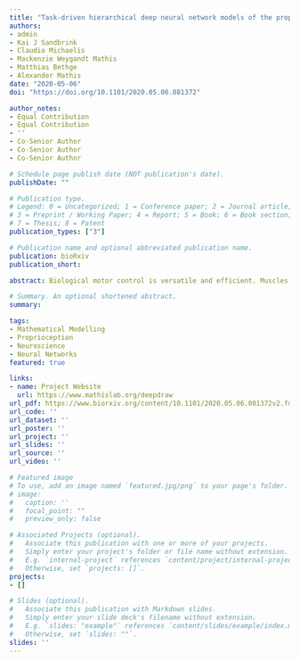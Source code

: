 ```yaml
---
title: "Task-driven hierarchical deep neural network models of the proprioceptive pathway"
authors:
- admin
- Kai J Sandbrink
- Claudio Michaelis
- Mackenzie Weygandt Mathis
- Matthias Bethge
- Alexander Mathis
date: "2020-05-06"
doi: "https://doi.org/10.1101/2020.05.06.081372"

author_notes:
- Equal Contribution
- Equal Contribution
- ''
- Co-Senior Author
- Co-Senior Author
- Co-Senior Author

# Schedule page publish date (NOT publication's date).
publishDate: ""

# Publication type.
# Legend: 0 = Uncategorized; 1 = Conference paper; 2 = Journal article;
# 3 = Preprint / Working Paper; 4 = Report; 5 = Book; 6 = Book section;
# 7 = Thesis; 8 = Patent
publication_types: ["3"]

# Publication name and optional abbreviated publication name.
publication: bioRxiv
publication_short:

abstract: Biological motor control is versatile and efficient. Muscles are flexible and undergo continuous changes requiring distributed adaptive control mechanisms. How proprioception solves this problem in the brain is unknown. Here we pursue a task-driven modeling approach that has provided important insights into other sensory systems. However, unlike for vision and audition where large annotated datasets of raw images or sound are readily available, data of relevant proprioceptive stimuli are not. We generated a large-scale dataset of human arm trajectories as the hand is tracing the alphabet in 3D space, then using a musculoskeletal model derived the spindle firing rates during these movements. We propose an action recognition task that allows training of hierarchical models to classify the character identity from the spindle firing patterns. Artificial neural networks could robustly solve this task, and the networks’ units show directional movement tuning akin to neurons in the primate somatosensory cortex. The same architectures with random weights also show similar kinematic feature tuning but do not reproduce the diversity of preferred directional tuning nor do they have invariant tuning across 3D space. Taken together our model is the first to link tuning properties in the proprioceptive system to the behavioral level.

# Summary. An optional shortened abstract.
summary:

tags:
- Mathematical Modelling
- Proprioception
- Neuroscience
- Neural Networks
featured: true

links:
- name: Project Website
  url: https://www.mathislab.org/deepdraw
url_pdf: https://www.biorxiv.org/content/10.1101/2020.05.06.081372v2.full.pdf
url_code: ''
url_dataset: ''
url_poster: ''
url_project: ''
url_slides: ''
url_source: ''
url_video: ''

# Featured image
# To use, add an image named `featured.jpg/png` to your page's folder.
# image:
#   caption: ''
#   focal_point: ""
#   preview_only: false

# Associated Projects (optional).
#   Associate this publication with one or more of your projects.
#   Simply enter your project's folder or file name without extension.
#   E.g. `internal-project` references `content/project/internal-project/index.md`.
#   Otherwise, set `projects: []`.
projects:
- []

# Slides (optional).
#   Associate this publication with Markdown slides.
#   Simply enter your slide deck's filename without extension.
#   E.g. `slides: "example"` references `content/slides/example/index.md`.
#   Otherwise, set `slides: ""`.
slides: ''
---
```


<!-- {{% callout note %}}
Click the *Cite* button above to demo the feature to enable visitors to import publication metadata into their reference management software.
{{% /callout %}}

{{% callout note %}}
Create your slides in Markdown - click the *Slides* button to check out the example.
{{% /callout %}}

Supplementary notes can be added here, including [code, math, and images](https://wowchemy.com/docs/writing-markdown-latex/). -->
